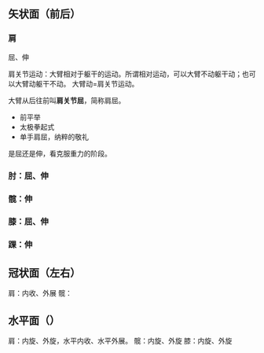 
## 矢状面（前后）

### 肩

屈、伸

肩关节运动：大臂相对于躯干的运动。所谓相对运动，可以大臂不动躯干动；也可以大臂动躯干不动。
大臂动=肩关节运动。

大臂从后往前叫**肩关节屈**，简称肩屈。
- 前平举
- 太极拳起式
- 单手肩屈，纳粹的敬礼


是屈还是伸，看克服重力的阶段。

### 肘：屈、伸
### 髋：伸
### 膝：屈、伸
### 踝：伸

## 冠状面（左右）

肩：内收、外展
髋：

## 水平面（）

肩：内旋、外旋，水平内收、水平外展。
髋：内旋、外旋
膝：内旋、外旋

